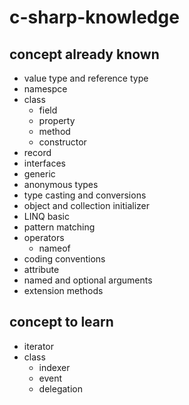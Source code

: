# c-sharp-knowledge

## concept already known
- value type and reference type
- namespce
- class
  - field
  - property
  - method
  - constructor
- record
- interfaces
- generic
- anonymous types
- type casting and conversions
- object and collection initializer
- LINQ basic
- pattern matching
- operators
  - nameof
- coding conventions
- attribute
- named and optional arguments
- extension methods

## concept to learn
- iterator
- class
  - indexer
  - event
  - delegation
  
